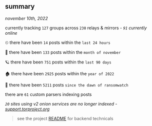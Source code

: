 
## summary
_november 10th, 2022_

currently tracking `127` groups across `230` relays & mirrors - _`91` currently online_

⏲ there have been `14` posts within the `last 24 hours`

🦈 there have been `133` posts within the `month of november`

🪐 there have been `751` posts within the `last 90 days`

🏚 there have been `2925` posts within the `year of 2022`

🦕 there have been `5211` posts `since the dawn of ransomwatch`

there are `61` custom parsers indexing posts

_`20` sites using v2 onion services are no longer indexed - [support.torproject.org](https://support.torproject.org/onionservices/v2-deprecation/)_

> see the project [README](https://github.com/joshhighet/ransomwatch#ransomwatch--) for backend technicals

